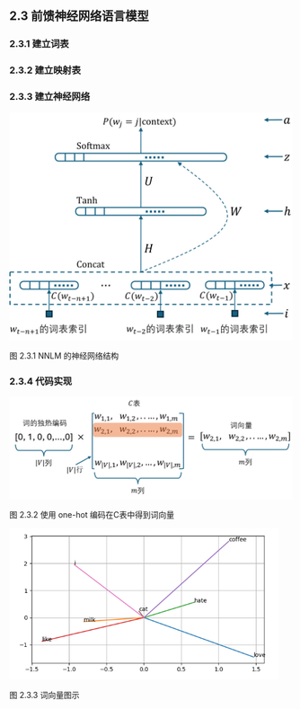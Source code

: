 
## 2.3 前馈神经网络语言模型

### 2.3.1 建立词表

### 2.3.2 建立映射表

### 2.3.3 建立神经网络


<img src="./img/nnlm.png" width=520>

图 2.3.1 NNLM 的神经网络结构

### 2.3.4 代码实现

<img src="./img/nnlm_C_table.png" width=560>

图 2.3.2 使用 one-hot 编码在C表中得到词向量

<img src="./img/nnlm_vector.png" width=480>

图 2.3.3 词向量图示


